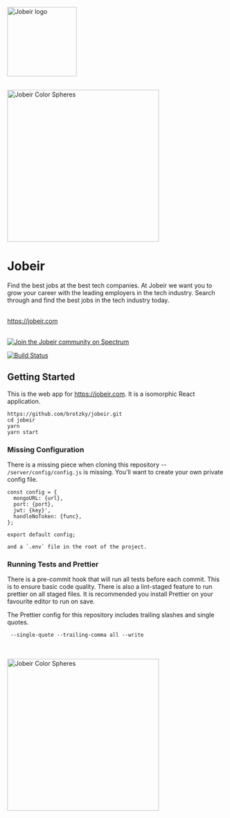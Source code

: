 <a href="https://jobeir.com"><img src="https://raw.githubusercontent.com/brotzky/jobeir/master/design/images/jobeir-logo.png" width="160px" alt="Jobeir logo" align="center" /></a>

<br/>

<img src="https://raw.githubusercontent.com/brotzky/jobeir/master/design/images/colored-spheres.png" width="350px" alt="Jobeir Color Spheres" />
 

# Jobeir
Find the best jobs at the best tech companies. At Jobeir we want you to grow your career with the leading employers in the tech industry. Search through and find the best jobs in the tech industry today.

<br/>
<a href="https://jobeir.com">https://jobeir.com</a>

<br/>
<br/>

[![Join the Jobeir community on Spectrum](https://withspectrum.github.io/badge/badge.svg)](https://spectrum.chat/jobeir)

[![Build Status](https://travis-ci.org/brotzky/jobeir.svg?branch=master)](https://travis-ci.org/brotzky/jobeir)

## Getting Started
This is the web app for <a href="https://jobeir.com">https://jobeir.com</a>. It is a isomorphic React application.

```
https://github.com/brotzky/jobeir.git
cd jobeir
yarn
yarn start
```

### Missing Configuration

There is a missing piece when cloning this repository -- `/server/config/config.js` is missing.
You'll want to create your own private config file.
```
const config = {
  mongoURL: {url},
  port: {port},
  jwt: {key}',
  handleNoToken: {func},
};

export default config;

and a `.env` file in the root of the project.
```

### Running Tests and Prettier

There is a pre-commit hook that will run all tests before each commit. This is to ensure
basic code quality. There is also a lint-staged feature to run prettier on all staged
files. It is recommended you install Prettier on your favourite editor to run on save.

The Prettier config for this repository includes trailing slashes and single quotes.
```
 --single-quote --trailing-comma all --write
```
<br/>
<br/>
<img src="https://raw.githubusercontent.com/brotzky/jobeir/master/design/images/colored-spheres.png" width="350px" alt="Jobeir Color Spheres" />

